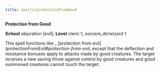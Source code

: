 ```yaml
---
title: spells/protectionFromGood
---
```

 **Protection from Good**

**School** abjuration [evil]; **Level** cleric 1, sorcere_dir/wizard 1

This spell functions like _ [protection from evil](protectionFromEvil#_protection-from-evil_, except that the deflection and resistance bonuses apply to attacks made by good creatures. The target receives a new saving throw against control by good creatures and good summoned creatures cannot touch the target.

